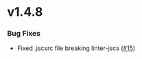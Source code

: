 # v1.4.8

### Bug Fixes
* Fixed .jscsrc file breaking linter-jscs ([#15](https://github.com/AtomLinter/linter-jscs/issues/15))

